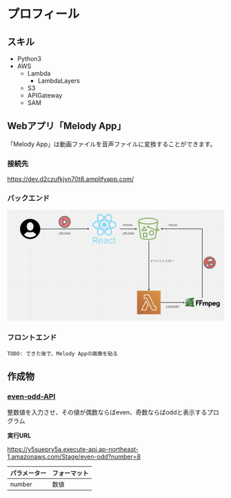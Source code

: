 # プロフィール

## スキル

- Python3
- AWS
    - Lambda
        - LambdaLayers
    - S3
    - APIGateway
    - SAM

## Webアプリ「Melody App」

「Melody App」は動画ファイルを音声ファイルに変換することができます。

### 接続先

https://dev.d2czufkjyn70t8.amplifyapp.com/

### バックエンド

![](https://github.com/michonchy/Melody-API/raw/main/.readme/architecture.png)

### フロントエンド

`TODO: できた後で、Melody Appの画像を貼る`

## 作成物

<!-- 演習問題用のAPIの羅列 -->

### [even-odd-API](https://github.com/michonchy/even-odd-API)

整数値を入力させ、その値が偶数ならばeven、奇数ならばoddと表示するプログラム

**実行URL**

https://y5suepry5a.execute-api.ap-northeast-1.amazonaws.com/Stage/even-odd?number=8

| パラメーター | フォーマット |
| --- | --- |
| number | 数値 |
